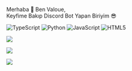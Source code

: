 Merhaba 👋 Ben Valoue,<br>Keyfime Bakıp Discord Bot Yapan Biriyim 😎

![TypeScript](https://img.shields.io/badge/typescript-%23007ACC.svg?style=for-the-badge&logo=typescript&logoColor=white) ![Python](https://img.shields.io/badge/python-3670A0?style=for-the-badge&logo=python&logoColor=ffdd54) ![JavaScript](https://img.shields.io/badge/javascript-%23323330.svg?style=for-the-badge&logo=javascript&logoColor=%23F7DF1E) ![HTML5](https://img.shields.io/badge/html5-%23E34F26.svg?style=for-the-badge&logo=html5&logoColor=white)


![](https://github-readme-streak-stats.herokuapp.com/?user=val0ue&theme=dark&hide_border=false)<br/>

![](https://github-contributor-stats.vercel.app/api?username=val0ue&limit=5&theme=dark&combine_all_yearly_contributions=true)

[![](https://visitcount.itsvg.in/api?id=val0ue&icon=0&color=0)](https://visitcount.itsvg.in)

